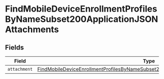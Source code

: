 # FindMobileDeviceEnrollmentProfilesByNameSubset200ApplicationJSONAttachments


## Fields

| Field                                                                                                                                                                                                     | Type                                                                                                                                                                                                      | Required                                                                                                                                                                                                  | Description                                                                                                                                                                                               |
| --------------------------------------------------------------------------------------------------------------------------------------------------------------------------------------------------------- | --------------------------------------------------------------------------------------------------------------------------------------------------------------------------------------------------------- | --------------------------------------------------------------------------------------------------------------------------------------------------------------------------------------------------------- | --------------------------------------------------------------------------------------------------------------------------------------------------------------------------------------------------------- |
| `attachment`                                                                                                                                                                                              | [FindMobileDeviceEnrollmentProfilesByNameSubset200ApplicationJSONAttachmentsAttachment](../../models/operations/findmobiledeviceenrollmentprofilesbynamesubset200applicationjsonattachmentsattachment.md) | :heavy_minus_sign:                                                                                                                                                                                        | N/A                                                                                                                                                                                                       |